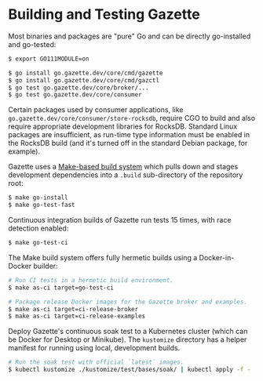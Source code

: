 Building and Testing Gazette
============================

Most binaries and packages are "pure" Go and can be directly go-installed and go-tested:
```bash
$ export GO111MODULE=on

$ go install go.gazette.dev/core/cmd/gazette
$ go install go.gazette.dev/core/cmd/gazctl
$ go test go.gazette.dev/core/broker/...
$ go test go.gazette.dev/core/consumer
```

Certain packages used by consumer applications, like `go.gazette.dev/core/consumer/store-rocksdb`,
require CGO to build and also require appropriate development libraries for RocksDB.
Standard Linux packages are insufficient, as run-time type information must be enabled
in the RocksDB build (and it's turned off in the standard Debian package, for example).

Gazette uses a [Make-based build system](../mk/build.mk) which pulls down and stages
development dependencies into a `.build` sub-directory of the repository root:

```bash
$ make go-install
$ make go-test-fast
```

Continuous integration builds of Gazette run tests 15 times, with race detection enabled:
```bash
$ make go-test-ci
```

The Make build system offers fully hermetic builds using a Docker-in-Docker
builder:

```bash
# Run CI tests in a hermetic build environment.
$ make as-ci target=go-test-ci

# Package release Docker images for the Gazette broker and examples.
$ make as-ci target=ci-release-broker
$ make as-ci target=ci-release-examples
```

Deploy Gazette's continuous soak test to a Kubernetes cluster (which can be
Docker for Desktop or Minikube). The `kustomize` directory has a helper
manifest for running using local, development builds.

```bash
# Run the soak test with official `latest` images.
$ kubectl kustomize ./kustomize/test/bases/soak/ | kubectl apply -f -
```



